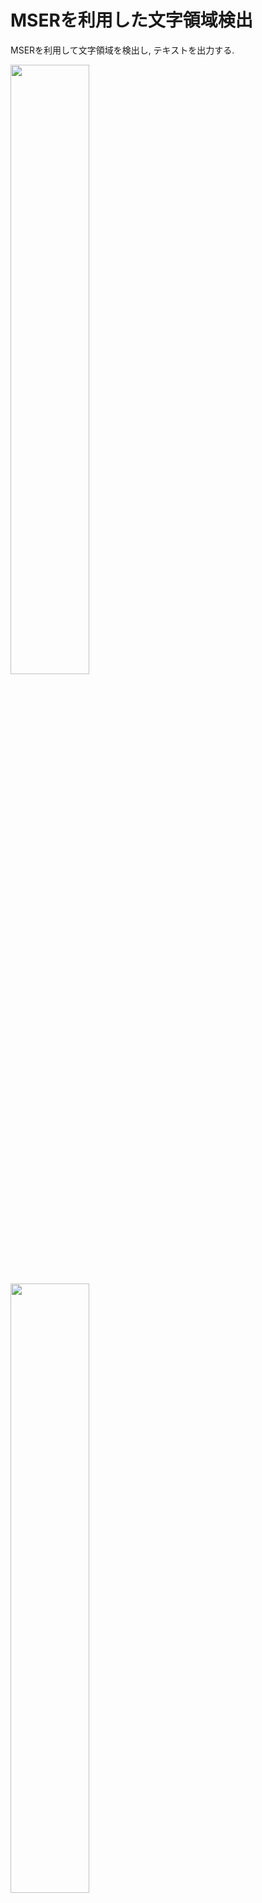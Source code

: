 # MSERを利用した文字領域検出
MSERを利用して文字領域を検出し, テキストを出力する.

<img src="https://user-images.githubusercontent.com/39133269/43440942-1d244814-94d4-11e8-94c1-a3cbea4897ce.png" width=50%>
<img src="https://user-images.githubusercontent.com/39133269/43440408-1c668f06-94d2-11e8-964f-7dea9214cfae.png" width=50%>



## 実行環境
- MacOS 10.13.4

- Python 3.6.5

- OpenCV 3.4.1

- numpy 1.14.3

## コード詳細
- ### MSERでの処理
入力画像をグレースケール画像に変換してMSERで文字の候補を検出する. 
但し, OpenCV4.3.1ではdetectRegionsの引数が2つになっているので注意.

```python
imgname = image_name
img = cv2.imread(imgname)
gray = cv2.cvtColor(img, cv2.COLOR_BGR2GRAY)
mser = cv2.MSER_create()
mser.setMinArea(100)
mser.setMaxArea(800)
coordinates = mser.detectRegions(gray, None)
```

- ### 文字の抽出

検出した文字の候補に対してアスペクト比と大きさの条件で文字以外を削減処理し, 残りを文字として登録する.

for coord in coordinates:
    bbox = cv2.boundingRect(coord)
    x,y,w,h = bbox
    aspect_ratio = w / h
    if w < 10 or h < 10 or w/h > 5:
        continue
    moji.append([x, y, h, w])

- ### 文字列検出

登録した文字を左から順にソートし, 上から順に先頭の文字 の中線を登録して中線上の文字を文字列として登録する.
```python
moji_sort = sorted(moji, key=lambda x: x[1])
    for i in range(len(moji_sort)):
        if high_line >= moji_sort[i][1]-10 and high_line <= (moji_sort[i][1] + moji_sort[i][3]+10):
            string[j].append(moji_sort[i])
        else:
            high_line = moji_sort[i][1]+moji_sort[i][3]/2
            string.append([])
            j = j + 1
            string[j].append(moji_sort[i])
```

- ### OCRによるテキスト出力

文字列が右上がりか, 左上がりかで(これは文字列そのものだけではなく撮影時に斜めになる場合などもある)処理を変えている.

```python
for i in range(len(string)):
    if len(string[i]) < 30:
        continue
    string_sort = sorted(string[i], key=lambda x: x[0])
    string_sort = np.array(string_sort)
    im = img[string_sort.min(axis=0)[1]-2:string_sort.min(axis=0)[1]+(string_sort.min(axis=0)[1]+string_sort.max(axis=0)[3]-string_sort.min(axis=0)[1]), string_sort.min(axis=0)[0]-2:string_sort.min(axis=0)[0]+(string_sort.max(axis=0)[0]-string_sort.min(axis=0)[0]+string_sort.max(axis=0)[2])]
    cv2.imwrite("result"+str(num)+".png", im)
    txt = tool.image_to_string(Image.open('result'+str(num)+'.png'), lang="eng", builder=pyocr.builders.TextBuilder(tesseract_layout=6))
    print(txt)
```

## 結果
DやPなどのようなアルファベットについては空洞が文字として登録され, ノイズになる.

また縦に並ぶ文字同士が重なっている場合にはノイズが入ってうまくいかない.


## 参考文献

[自然なイメージ内にあるテキストの自動検出と自動認識](https://jp.mathworks.com/help/vision/examples/automatically-detect-and-recognize-text-in-natural-images.html)（MSERを使った処理参照）

[MSER openCV not working #10554](https://github.com/opencv/opencv/issues/10554)（mser.detectRegionsの引数を参照）

[Python3系でtesseractを使ってOCRをやってみる](http://teru0rc4.hatenablog.com/entry/2017/08/09/230046)（OCRの環境構築）


